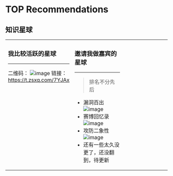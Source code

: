 # TOP Recommendations

## 知识星球

<table><tr><td valign="top" width="33%">
<!-- recent_releases starts -->

### 我比较活跃的星球

---

二维码： 
![image](https://github.com/user-attachments/assets/3d13edf5-cefa-42c4-8c5f-2caddc3f4f57)
链接： https://t.zsxq.com/7YJAx
  
<!-- recent_releases ends -->
</td><td valign="top" width="34%">
<!-- blog starts -->

### 邀请我做嘉宾的星球

---

> 排名不分先后

- 漏洞百出
![image](https://github.com/user-attachments/assets/22b6c9eb-c43f-4215-9472-7ce9a5def4d7)
- 赛博回忆录
![image](https://github.com/user-attachments/assets/912db597-4460-4498-891d-1f6c7c30f4ce)
- 攻防二象性
![image](https://github.com/user-attachments/assets/4838ca98-dc09-4c70-aab4-1e94df8fd352)
- 还有一些太久没更了，还没翻到，待更新

<!-- blog ends -->
</td>
<td valign="top" width="33%">
<!-- tils starts -->
<!-- tils ends -->
</td>

</tr></table>

